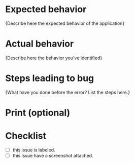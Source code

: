 # Expected behavior
{Describe here the expected behavior of the application}

# Actual behavior
{Describe here the behavior you've identified}

# Steps leading to bug
{What have you done before the error? List the steps here.}

# Print (optional)


# Checklist
- [ ] this issue is labeled.
- [ ] this issue have a screenshot attached.
